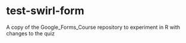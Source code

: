# test-swirl-form
A copy of the Google_Forms_Course repository to experiment in R with changes to the quiz
